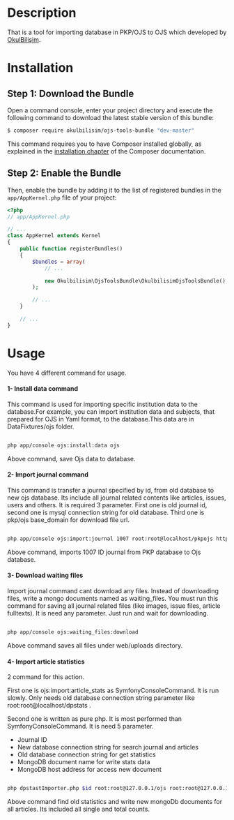 Description
============
That is a tool for importing database in PKP/OJS to OJS which developed by [OkulBilişim](http://okulbilisim.com).

Installation
============

Step 1: Download the Bundle
---------------------------

Open a command console, enter your project directory and execute the
following command to download the latest stable version of this bundle:

```bash
$ composer require okulbilisim/ojs-tools-bundle "dev-master"
```

This command requires you to have Composer installed globally, as explained
in the [installation chapter](https://getcomposer.org/doc/00-intro.md)
of the Composer documentation.

Step 2: Enable the Bundle
-------------------------

Then, enable the bundle by adding it to the list of registered bundles
in the `app/AppKernel.php` file of your project:

```php
<?php
// app/AppKernel.php

// ...
class AppKernel extends Kernel
{
    public function registerBundles()
    {
        $bundles = array(
            // ...

            new Okulbilisim\OjsToolsBundle\OkulbilisimOjsToolsBundle(),
        );

        // ...
    }

    // ...
}
```

Usage
======

You have 4 different command for usage.

#### 1- Install data command

This command is used for importing specific institution data to the database.For example, you can import institution data and 
subjects, that prepared for OJS in Yaml format, to the database.This data are in DataFixtures/ojs folder.


```bash

php app/console ojs:install:data ojs

```

Above command, save Ojs data to database.


#### 2- Import journal command

This command is transfer a journal specified by id, from old database to new ojs database. Its include all journal 
related contents like articles, issues, users and others. It is required 3 parameter. First one is old journal id, 
second one is mysql connection string for old database. Third one is pkp/ojs base_domain for download file url.

```bash

php app/console ojs:import:journal 1007 root:root@localhost/pkpojs http://journal.pkp-ojs.org

```

Above command, imports 1007 ID journal from PKP database to Ojs database.

#### 3- Download waiting files

Import journal command cant download any files. Instead of downloading files, write a mongo documents named as waiting_files.
You must run this command for saving all journal related files (like images, issue files, article fulltexts). 
It is need  any parameter. Just run and wait for downloading.

```bash

php app/console ojs:waiting_files:download

```

Above command saves all files under web/uploads directory.

#### 4- Import article statistics

2 command for this action.
 
First one is ojs:import:article_stats as SymfonyConsoleCommand. It is run slowly. Only needs
old database connection string parameter like root:root@localhost/dpstats .

Second one is written as pure php. It is most performed than SymfonyConsoleCommand. It is need 5 parameter. 

 - Journal ID
 - New database connection string for search journal and articles
 - Old database connection string for get statistics
 - MongoDB document name for write stats data
 - MongoDB host address for access new document

```bash

php dpstastImporter.php $id root:root@127.0.0.1/ojs root:root@127.0.0.1/statistics ojs 127.0.0.1

```

Above command find old statistics and write new mongoDb documents for all articles. Its included all single and total 
counts.
